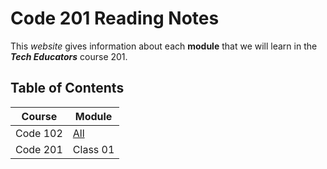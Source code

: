 # Code 201 Reading Notes

This *website* gives information about each **module** that we will learn in the ***Tech Educators*** course 201.

## Table of Contents
| Course | Module |
| - | -|
| Code 102| [All](https://github.com/CollinsDrew/reading-notes)|
| Code 201 | Class 01|
